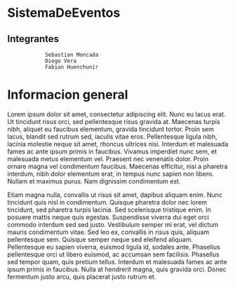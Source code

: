 # SistemaDeEventos

##  Integrantes
                Sebastian Moncada
                Diego Vera
                Fabian Huenchunir
# Informacion general
Lorem ipsum dolor sit amet, consectetur adipiscing elit. Nunc eu lacus erat. Ut tincidunt risus orci, sed pellentesque risus gravida at. Maecenas turpis nibh, aliquet eu faucibus elementum, gravida tincidunt tortor. Proin sem lacus, blandit sed rutrum sed, iaculis vitae eros. Pellentesque ligula nibh, lacinia molestie neque sit amet, rhoncus ultrices nisi. Interdum et malesuada fames ac ante ipsum primis in faucibus. Vivamus imperdiet nunc sem, et malesuada metus elementum vel. Praesent nec venenatis dolor. Proin ornare magna vel condimentum faucibus. Maecenas efficitur, nisi a pharetra interdum, nibh dolor elementum erat, in tempus nunc sapien non libero. Nullam et maximus purus. Nam dignissim condimentum est.

Etiam magna nulla, convallis ut risus sit amet, dapibus aliquam enim. Nunc tincidunt quis nisl in condimentum. Quisque pharetra dolor nec lorem tincidunt, sed pharetra turpis lacinia. Sed scelerisque tristique enim. In posuere mattis neque quis egestas. Suspendisse viverra dui eget orci commodo interdum sed sed justo. Vestibulum semper mi erat, vel dictum mauris condimentum vitae. Sed leo ex, convallis in risus quis, aliquam pellentesque sem. Quisque semper neque sed eleifend aliquam. Pellentesque eu sapien viverra, euismod ligula id, sodales ante. Phasellus pellentesque orci ut libero euismod, ac accumsan sem facilisis. Phasellus sed tempor quam, quis pretium tellus. Interdum et malesuada fames ac ante ipsum primis in faucibus. Nulla at hendrerit magna, quis gravida orci. Donec fermentum justo arcu, quis placerat justo rutrum et.

